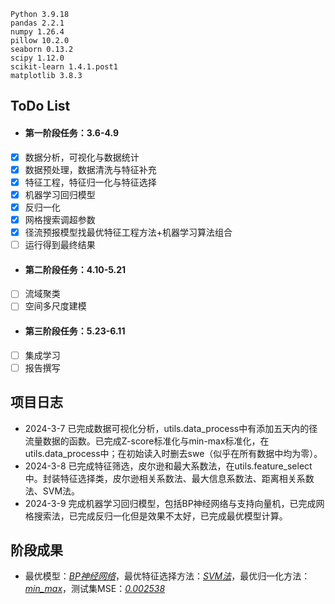 ```
Python 3.9.18
pandas 2.2.1
numpy 1.26.4
pillow 10.2.0
seaborn 0.13.2
scipy 1.12.0
scikit-learn 1.4.1.post1
matplotlib 3.8.3
```

## ToDo List
- #### 第一阶段任务：3.6-4.9
- [x] 数据分析，可视化与数据统计
- [x] 数据预处理，数据清洗与特征补充
- [x] 特征工程，特征归一化与特征选择
- [x] 机器学习回归模型
- [x] 反归一化
- [x] 网格搜索调超参数
- [x] 径流预报模型找最优特征工程方法+机器学习算法组合
- [ ] 运行得到最终结果
- #### 第二阶段任务：4.10-5.21
- [ ] 流域聚类
- [ ] 空间多尺度建模
- #### 第三阶段任务：5.23-6.11
- [ ] 集成学习
- [ ] 报告撰写

## 项目日志
- 2024-3-7 已完成数据可视化分析，utils.data_process中有添加五天内的径流量数据的函数。已完成Z-score标准化与min-max标准化，在utils.data_process中；在初始读入时删去swe（似乎在所有数据中均为零）。
- 2024-3-8 已完成特征筛选，皮尔逊和最大系数法，在utils.feature_select中。封装特征选择类，皮尔逊相关系数法、最大信息系数法、距离相关系数法、SVM法。
- 2024-3-9 完成机器学习回归模型，包括BP神经网络与支持向量机，已完成网格搜索法，已完成反归一化但是效果不太好，已完成最优模型计算。

## 阶段成果
- 最优模型：<u>*BP神经网络*</u>，最优特征选择方法：<u>*SVM法*</u>，最优归一化方法：<u>*min_max*</u>，测试集MSE：<u>*0.002538*</u>